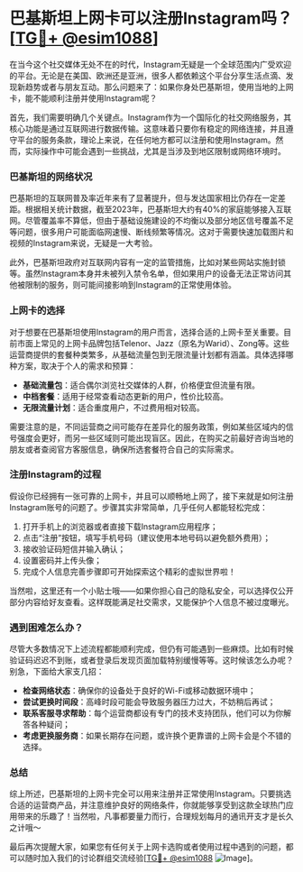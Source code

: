 # 巴基斯坦上网卡可以注册Instagram吗？[[TG💪+ @esim1088](https://t.me/s/esim1088)]

在当今这个社交媒体无处不在的时代，Instagram无疑是一个全球范围内广受欢迎的平台。无论是在美国、欧洲还是亚洲，很多人都依赖这个平台分享生活点滴、发现新趋势或者与朋友互动。那么问题来了：如果你身处巴基斯坦，使用当地的上网卡，能不能顺利注册并使用Instagram呢？

首先，我们需要明确几个关键点。Instagram作为一个国际化的社交网络服务，其核心功能是通过互联网进行数据传输。这意味着只要你有稳定的网络连接，并且遵守平台的服务条款，理论上来说，在任何地方都可以注册和使用Instagram。然而，实际操作中可能会遇到一些挑战，尤其是当涉及到地区限制或网络环境时。

### 巴基斯坦的网络状况

巴基斯坦的互联网普及率近年来有了显著提升，但与发达国家相比仍存在一定差距。根据相关统计数据，截至2023年，巴基斯坦大约有40%的家庭能够接入互联网。尽管覆盖率不算低，但由于基础设施建设的不均衡以及部分地区信号覆盖不足等问题，很多用户可能面临网速慢、断线频繁等情况。这对于需要快速加载图片和视频的Instagram来说，无疑是一大考验。

此外，巴基斯坦政府对互联网内容有一定的监管措施，比如对某些网站实施封锁等。虽然Instagram本身并未被列入禁令名单，但如果用户的设备无法正常访问其他被限制的服务，则可能间接影响到Instagram的正常使用体验。

### 上网卡的选择

对于想要在巴基斯坦使用Instagram的用户而言，选择合适的上网卡至关重要。目前市面上常见的上网卡品牌包括Telenor、Jazz（原名为Warid）、Zong等。这些运营商提供的套餐种类繁多，从基础流量包到无限流量计划都有涵盖。具体选择哪种方案，取决于个人的需求和预算：

- **基础流量包**：适合偶尔浏览社交媒体的人群，价格便宜但流量有限。
- **中档套餐**：适用于经常查看动态更新的用户，性价比较高。
- **无限流量计划**：适合重度用户，不过费用相对较高。

需要注意的是，不同运营商之间可能存在差异化的服务政策，例如某些区域内的信号强度会更好，而另一些区域则可能出现盲区。因此，在购买之前最好咨询当地的朋友或者查阅官方客服信息，确保所选套餐符合自己的实际需求。

### 注册Instagram的过程

假设你已经拥有一张可靠的上网卡，并且可以顺畅地上网了，接下来就是如何注册Instagram账号的问题了。步骤其实非常简单，几乎任何人都能轻松完成：

1. 打开手机上的浏览器或者直接下载Instagram应用程序；
2. 点击“注册”按钮，填写手机号码（建议使用本地号码以避免额外费用）；
3. 接收验证码短信并输入确认；
4. 设置密码并上传头像；
5. 完成个人信息完善步骤即可开始探索这个精彩的虚拟世界啦！

当然啦，这里还有一个小贴士哦——如果你担心自己的隐私安全，可以选择仅公开部分内容给好友查看。这样既能满足社交需求，又能保护个人信息不被过度曝光。

### 遇到困难怎么办？

尽管大多数情况下上述流程都能顺利完成，但仍有可能遇到一些麻烦。比如有时候验证码迟迟不到账，或者登录后发现页面加载特别缓慢等等。这时候该怎么办呢？别急，下面给大家支几招：

- **检查网络状态**：确保你的设备处于良好的Wi-Fi或移动数据环境中；
- **尝试更换时间段**：高峰时段可能会导致服务器压力过大，不妨稍后再试；
- **联系客服寻求帮助**：每个运营商都设有专门的技术支持团队，他们可以为你解答各种疑问；
- **考虑更换服务商**：如果长期存在问题，或许换个更靠谱的上网卡会是个不错的选择。

### 总结

综上所述，巴基斯坦的上网卡完全可以用来注册并正常使用Instagram。只要挑选合适的运营商产品，并注意维护良好的网络条件，你就能够享受到这款全球热门应用带来的乐趣了！当然啦，凡事都要量力而行，合理规划每月的通讯开支才是长久之计哦～

最后再次提醒大家，如果您有任何关于上网卡选购或者使用过程中遇到的问题，都可以随时加入我们的讨论群组交流经验[[TG💪+ @esim1088](https://t.me/s/esim1088) ![Image](https://i.postimg.cc/4NQfJmqS/Snipaste-2025-05-13-00-14-12.png)]。